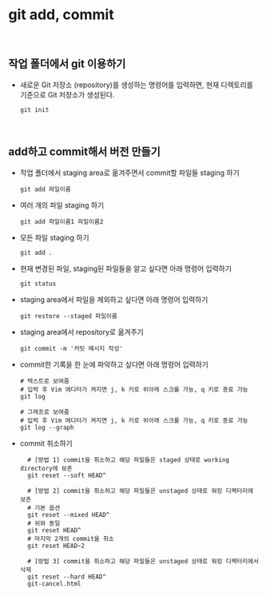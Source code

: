 # git add, commit

<br/>

## 작업 폴더에서 git 이용하기

- 새로운 Git 저장소 (repository)를 생성하는 명령어를 입력하면, 현재 디렉토리를 기준으로 Git 저장소가 생성된다.

  ```shell
  git init
  ```

<br/>

## add하고 commit해서 버전 만들기

- 작업 폴더에서 staging area로 옮겨주면서 commit할 파일들 staging 하기

  ```shell
  git add 파일이름
  ```

- 여러 개의 파일 staging 하기

  ```shell
  git add 파일이름1 파일이름2
  ```

- 모든 파일 staging 하기

  ```shell
  git add .
  ```

- 현재 변경된 파일, staging된 파일들을 알고 싶다면 아래 명령어 입력하기

  ```shell
  git status
  ```

- staging area에서 파일을 제외하고 싶다면 아래 명령어 입력하기

  ```shell
  git restore --staged 파일이름
  ```

- staging area에서 repository로 옮겨주기

  ```shell
  git commit -m '커밋 메시지 작성'
  ```

- commit한 기록을 한 눈에 파악하고 싶다면 아래 명령어 입력하기

  ```shell
  # 텍스트로 보여줌
  # 입력 후 Vim 에디터가 켜지면 j, k 키로 위아래 스크롤 가능, q 키로 종료 가능
  git log
  ```

  ```shell
  # 그래프로 보여줌
  # 입력 후 Vim 에디터가 켜지면 j, k 키로 위아래 스크롤 가능, q 키로 종료 가능
  git log --graph
  ```

- commit 취소하기

  ```shell
    # [방법 1] commit을 취소하고 해당 파일들은 staged 상태로 working directory에 보존
    git reset --soft HEAD^

    # [방법 2] commit을 취소하고 해당 파일들은 unstaged 상태로 워킹 디렉터리에 보존
    # 기본 옵션
    git reset --mixed HEAD^
    # 위와 동일
    git reset HEAD^
    # 마지막 2개의 commit을 취소
    git reset HEAD~2

    # [방법 3] commit을 취소하고 해당 파일들은 unstaged 상태로 워킹 디렉터리에서 삭제
    git reset --hard HEAD^
    git-cancel.html
  ```
